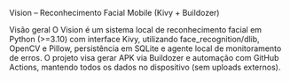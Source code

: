 Vision – Reconhecimento Facial Mobile (Kivy + Buildozer)

Visão geral
O Vision é um sistema local de reconhecimento facial em Python (>=3.10) com interface Kivy, utilizando face_recognition/dlib, OpenCV e Pillow, persistência em SQLite e agente local de monitoramento de erros. O projeto visa gerar APK via Buildozer e automação com GitHub Actions, mantendo todos os dados no dispositivo (sem uploads externos).
